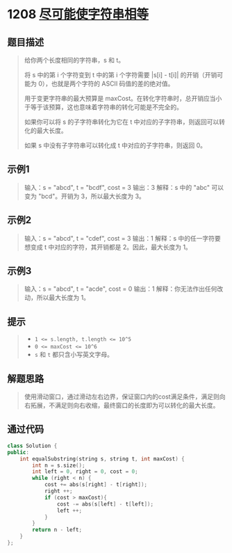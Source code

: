 # 1208 [尽可能使字符串相等](https://leetcode-cn.com/problems/get-equal-substrings-within-budget/)

## 题目描述

> 给你两个长度相同的字符串，s 和 t。
>
> 将 s 中的第 i 个字符变到 t 中的第 i 个字符需要 |s[i] - t[i]| 的开销（开销可能为 0），也就是两个字符的 ASCII 码值的差的绝对值。
>
> 用于变更字符串的最大预算是 maxCost。在转化字符串时，总开销应当小于等于该预算，这也意味着字符串的转化可能是不完全的。
>
> 如果你可以将 s 的子字符串转化为它在 t 中对应的子字符串，则返回可以转化的最大长度。
>
> 如果 s 中没有子字符串可以转化成 t 中对应的子字符串，则返回 0。
>

## 示例1

> 输入：s = "abcd", t = "bcdf", cost = 3
> 输出：3
> 解释：s 中的 "abc" 可以变为 "bcd"。开销为 3，所以最大长度为 3。

## 示例2

> 输入：s = "abcd", t = "cdef", cost = 3
> 输出：1
> 解释：s 中的任一字符要想变成 t 中对应的字符，其开销都是 2。因此，最大长度为 1。

## 示例3

> 输入：s = "abcd", t = "acde", cost = 0
> 输出：1
> 解释：你无法作出任何改动，所以最大长度为 1。

## 提示

> - `1 <= s.length, t.length <= 10^5`
> - `0 <= maxCost <= 10^6`
> - `s` 和 `t` 都只含小写英文字母。

## 解题思路

> 使用滑动窗口，通过滑动左右边界，保证窗口内的cost满足条件，满足则向右拓展，不满足则向右收缩，最终窗口的长度即为可以转化的最大长度。

## 通过代码

```cpp
class Solution {
public:
    int equalSubstring(string s, string t, int maxCost) {
        int n = s.size();
        int left = 0, right = 0, cost = 0;
        while (right < n) {
            cost += abs(s[right] - t[right]);
            right ++;
            if (cost > maxCost){
                cost -= abs(s[left] - t[left]);
                left ++;
            }
        }
        return n - left;
    }
};
```

